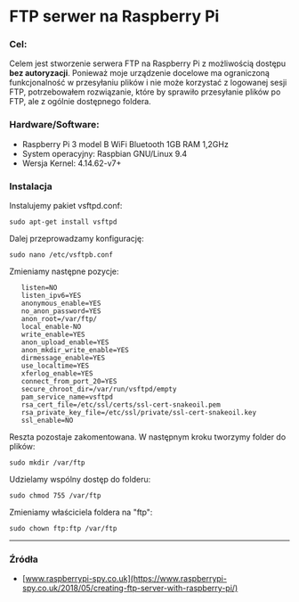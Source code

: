 # FTP serwer na Raspberry Pi

### Cel:
Celem jest stworzenie serwera FTP na Raspberry Pi z możliwością dostępu __bez autoryzacji__.
Ponieważ moje urządzenie docelowe ma ograniczoną funkcjonalność w przesyłaniu plików i nie może korzystać z logowanej sesji FTP,
potrzebowałem rozwiązanie, które by sprawiło przesyłanie plików po FTP, ale z ogólnie dostępnego foldera.

### Hardware/Software:
* Raspberry Pi 3 model B WiFi Bluetooth 1GB RAM 1,2GHz
* System operacyjny: Raspbian GNU/Linux 9.4
* Wersja Kernel: 4.14.62-v7+

### Instalacja
Instalujemy pakiet vsftpd.conf:

    sudo apt-get install vsftpd
    
Dalej przeprowadzamy konfigurację:

    sudo nano /etc/vsftpb.conf
    
Zmieniamy następne pozycje:
```
   listen=NO
   listen_ipv6=YES
   anonymous_enable=YES
   no_anon_password=YES
   anon_root=/var/ftp/
   local_enable-NO
   write_enable=YES
   anon_upload_enable=YES
   anon_mkdir_write_enable=YES
   dirmessage_enable=YES
   use_localtime=YES
   xferlog_enable=YES
   connect_from_port_20=YES
   secure_chroot_dir=/var/run/vsftpd/empty
   pam_service_name=vsftpd
   rsa_cert_file=/etc/ssl/certs/ssl-cert-snakeoil.pem
   rsa_private_key_file=/etc/ssl/private/ssl-cert-snakeoil.key
   ssl_enable=NO
   ```
Reszta pozostaje zakomentowana. W następnym kroku tworzymy folder do plików:
   
    sudo mkdir /var/ftp
        
Udzielamy wspólny dostęp do folderu:
   
    sudo chmod 755 /var/ftp
   
Zmieniamy właściciela foldera na "ftp":

    sudo chown ftp:ftp /var/ftp

---
### Źródła <a name="zrodla"></a>

* [www.raspberrypi-spy.co.uk](https://www.raspberrypi-spy.co.uk/2018/05/creating-ftp-server-with-raspberry-pi/)

 


